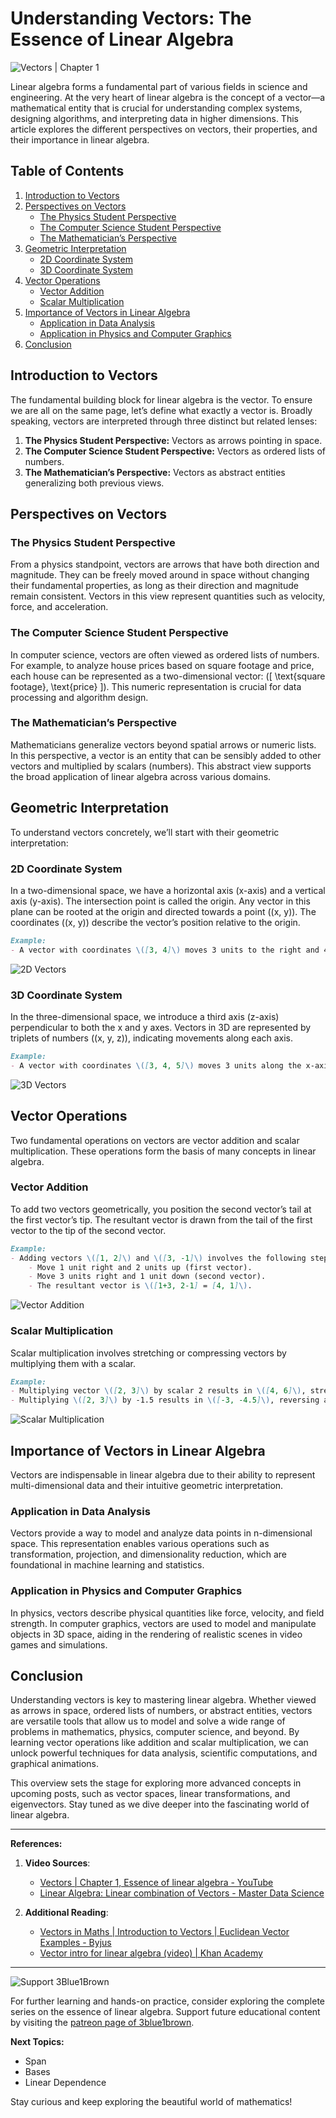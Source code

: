 # Understanding Vectors: The Essence of Linear Algebra

![Vectors | Chapter 1](https://i.ytimg.com/vi_webp/fNk_zzaMoSs/maxresdefault.webp)

Linear algebra forms a fundamental part of various fields in science and engineering. At the very heart of linear algebra is the concept of a vector—a mathematical entity that is crucial for understanding complex systems, designing algorithms, and interpreting data in higher dimensions. This article explores the different perspectives on vectors, their properties, and their importance in linear algebra.

## Table of Contents
1. [Introduction to Vectors](#introduction-to-vectors)
2. [Perspectives on Vectors](#perspectives-on-vectors)
   - [The Physics Student Perspective](#the-physics-student-perspective)
   - [The Computer Science Student Perspective](#the-computer-science-student-perspective)
   - [The Mathematician’s Perspective](#the-mathematicians-perspective)
3. [Geometric Interpretation](#geometric-interpretation)
   - [2D Coordinate System](#2d-coordinate-system)
   - [3D Coordinate System](#3d-coordinate-system)
4. [Vector Operations](#vector-operations)
   - [Vector Addition](#vector-addition)
   - [Scalar Multiplication](#scalar-multiplication)
5. [Importance of Vectors in Linear Algebra](#importance-of-vectors-in-linear-algebra)
   - [Application in Data Analysis](#application-in-data-analysis)
   - [Application in Physics and Computer Graphics](#application-in-physics-and-computer-graphics)
6. [Conclusion](#conclusion)

## Introduction to Vectors

The fundamental building block for linear algebra is the vector. To ensure we are all on the same page, let’s define what exactly a vector is. Broadly speaking, vectors are interpreted through three distinct but related lenses:

1. **The Physics Student Perspective:** Vectors as arrows pointing in space.
2. **The Computer Science Student Perspective:** Vectors as ordered lists of numbers.
3. **The Mathematician’s Perspective:** Vectors as abstract entities generalizing both previous views.

## Perspectives on Vectors

### The Physics Student Perspective

From a physics standpoint, vectors are arrows that have both direction and magnitude. They can be freely moved around in space without changing their fundamental properties, as long as their direction and magnitude remain consistent. Vectors in this view represent quantities such as velocity, force, and acceleration.

### The Computer Science Student Perspective

In computer science, vectors are often viewed as ordered lists of numbers. For example, to analyze house prices based on square footage and price, each house can be represented as a two-dimensional vector: \([ \text{square footage}, \text{price} ]\). This numeric representation is crucial for data processing and algorithm design.

### The Mathematician’s Perspective

Mathematicians generalize vectors beyond spatial arrows or numeric lists. In this perspective, a vector is an entity that can be sensibly added to other vectors and multiplied by scalars (numbers). This abstract view supports the broad application of linear algebra across various domains.

## Geometric Interpretation

To understand vectors concretely, we’ll start with their geometric interpretation:

### 2D Coordinate System

In a two-dimensional space, we have a horizontal axis (x-axis) and a vertical axis (y-axis). The intersection point is called the origin. Any vector in this plane can be rooted at the origin and directed towards a point \((x, y)\). The coordinates \((x, y)\) describe the vector’s position relative to the origin.

```markdown
Example:
- A vector with coordinates \([3, 4]\) moves 3 units to the right and 4 units upwards from the origin.
```

![2D Vectors](https://sdsu-physics.org/physics180/physics195/Topics/images_motion/3_vectors_ai.jpg)

### 3D Coordinate System

In the three-dimensional space, we introduce a third axis (z-axis) perpendicular to both the x and y axes. Vectors in 3D are represented by triplets of numbers \((x, y, z)\), indicating movements along each axis.

```markdown
Example:
- A vector with coordinates \([3, 4, 5]\) moves 3 units along the x-axis, 4 units along the y-axis, and 5 units along the z-axis.
```

![3D Vectors](https://d138zd1ktt9iqe.cloudfront.net/media/seo_landing_files/parallelogram-law-of-vector-addition-1-1622810982.png)

## Vector Operations

Two fundamental operations on vectors are vector addition and scalar multiplication. These operations form the basis of many concepts in linear algebra.

### Vector Addition

To add two vectors geometrically, you position the second vector’s tail at the first vector’s tip. The resultant vector is drawn from the tail of the first vector to the tip of the second vector.

```markdown
Example:
- Adding vectors \([1, 2]\) and \([3, -1]\) involves the following steps:
    - Move 1 unit right and 2 units up (first vector).
    - Move 3 units right and 1 unit down (second vector).
    - The resultant vector is \([1+3, 2-1] = [4, 1]\).
```

![Vector Addition](https://bossmaths.com/wp-content/uploads/G25as.001.png)

### Scalar Multiplication

Scalar multiplication involves stretching or compressing vectors by multiplying them with a scalar.

```markdown
Example:
- Multiplying vector \([2, 3]\) by scalar 2 results in \([4, 6]\), stretching the vector.
- Multiplying \([2, 3]\) by -1.5 results in \([-3, -4.5]\), reversing and scaling the vector.
```

![Scalar Multiplication](https://media5.datahacker.rs/2020/03/Picture40-1024x724.jpg)

## Importance of Vectors in Linear Algebra

Vectors are indispensable in linear algebra due to their ability to represent multi-dimensional data and their intuitive geometric interpretation.

### Application in Data Analysis

Vectors provide a way to model and analyze data points in n-dimensional space. This representation enables various operations such as transformation, projection, and dimensionality reduction, which are foundational in machine learning and statistics.

### Application in Physics and Computer Graphics

In physics, vectors describe physical quantities like force, velocity, and field strength. In computer graphics, vectors are used to model and manipulate objects in 3D space, aiding in the rendering of realistic scenes in video games and simulations.

## Conclusion

Understanding vectors is key to mastering linear algebra. Whether viewed as arrows in space, ordered lists of numbers, or abstract entities, vectors are versatile tools that allow us to model and solve a wide range of problems in mathematics, physics, computer science, and beyond. By learning vector operations like addition and scalar multiplication, we can unlock powerful techniques for data analysis, scientific computations, and graphical animations.

This overview sets the stage for exploring more advanced concepts in upcoming posts, such as vector spaces, linear transformations, and eigenvectors. Stay tuned as we dive deeper into the fascinating world of linear algebra.

---

**References:**

1. **Video Sources**:
   - [Vectors | Chapter 1, Essence of linear algebra - YouTube](https://www.youtube.com/watch?v=fNk_zzaMoSs)
   - [Linear Algebra: Linear combination of Vectors - Master Data Science](https://datahacker.rs/linear-combination-of-vectors/)

2. **Additional Reading**:
   - [Vectors in Maths | Introduction to Vectors | Euclidean Vector Examples - Byjus](https://byjus.com/maths/vectors/)
   - [Vector intro for linear algebra (video) | Khan Academy](https://www.khanacademy.org/math/linear-algebra/vectors-and-spaces/vectors/v/vector-introduction-linear-algebra)

---
![Support 3Blue1Brown](https://github.com/mshojaei77/LLMs-from-scratch/assets/76538971/3403bd5a-8ed2-4007-a720-15179df0b81d)

For further learning and hands-on practice, consider exploring the complete series on the essence of linear algebra. Support future educational content by visiting the [patreon page of 3blue1brown](https://www.patreon.com/3blue1brown).

**Next Topics:**
- Span
- Bases
- Linear Dependence

Stay curious and keep exploring the beautiful world of mathematics!
